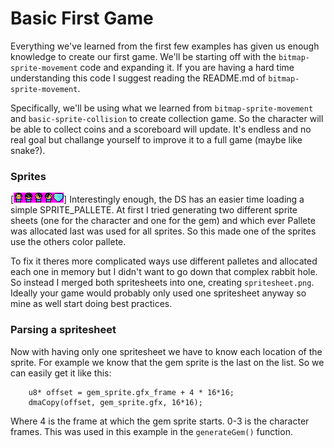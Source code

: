 # Basic First Game
Everything we've learned from the first few examples has given us enough knowledge to create our first game. We'll be starting off with the `bitmap-sprite-movement` code and expanding it. If you are having a hard time understanding this code I suggest reading the README.md of `bitmap-sprite-movement`.

Specifically, we'll be using what we learned from `bitmap-sprite-movement` and `basic-sprite-collision` to create collection game. So the character will be able to collect coins and a scoreboard will update. It's endless and no real goal but challange yourself to improve it to a full game (maybe like snake?).

### Sprites
[![spritesheet.png](./gfx/spritesheet.png)]
Interestingly enough, the DS has an easier time loading a simple SPRITE_PALLETE. At first I tried generating two different sprite sheets (one for the character and one for the gem) and which ever Pallete was allocated last was used for all sprites. So this made one of the sprites use the others color pallete.

To fix it theres more complicated ways use different palletes and allocated each one in memory but I didn't want to go down that complex rabbit hole. So instead I merged both spritesheets into one, creating `spritesheet.png`. Ideally your game would probably only used one spritesheet anyway so mine as well start doing best practices.

### Parsing a spritesheet

Now with having only one spritesheet we have to know each location of the sprite. For example we know that the gem sprite is the last on the list. So we can easily get it like this:
````
	u8* offset = gem_sprite.gfx_frame + 4 * 16*16;
	dmaCopy(offset, gem_sprite.gfx, 16*16);
````
Where 4 is the frame at which the gem sprite starts. 0-3 is the character frames. This was used in this example in the `generateGem()` function.

